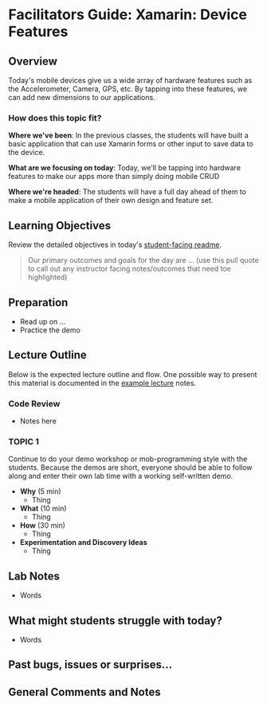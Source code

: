 # Facilitators Guide: Xamarin: Device Features

## Overview

Today's mobile devices give us a wide array of hardware features such as the Accelerometer, Camera, GPS, etc. By tapping into these features, we can add new dimensions to our applications.

### How does this topic fit?

**Where we've been**:
In the previous classes, the students will have built a basic application that can use Xamarin forms or other input to save data to the device.

**What are we focusing on today**:
Today, we'll be tapping into hardware features to make our apps more than simply doing mobile CRUD

**Where we're headed**:
The students will have a full day ahead of them to make a mobile application of their own design and feature set.

## Learning Objectives

Review the detailed objectives in today's [student-facing readme](../README.md).

> Our primary outcomes and goals for the day are ... (use this pull quote to call out any instructor facing notes/outcomes that need toe highlighted)

## Preparation

- Read up on ...
- Practice the demo

## Lecture Outline

Below is the expected lecture outline and flow. One possible way to present this material is documented in the [example lecture](../LECTURE-NOTES.md) notes.

### Code Review

- Notes here

### TOPIC 1

Continue to do your demo workshop or mob-programming style with the students. Because the demos are short, everyone should be able to follow along and enter their own lab time with a working self-written demo.

- **Why** (5 min)
  - Thing
- **What** (10 min)
  - Thing
- **How** (30 min)
  - Thing
- **Experimentation and Discovery Ideas**
  - Thing

## Lab Notes

- Words

## What might students struggle with today?

- Words

## Past bugs, issues or surprises...

## General Comments and Notes

